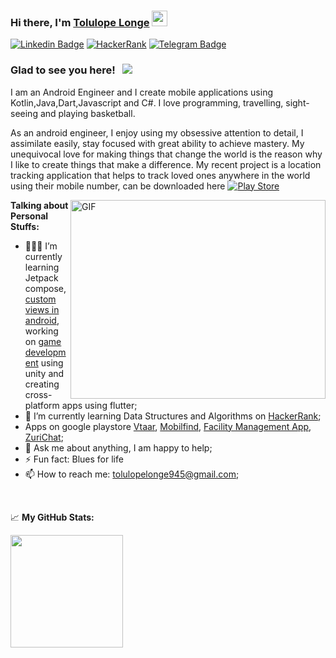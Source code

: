 ### Hi there, I'm <a href="https://www.linkedin.com/in/tolulopelonge/" target="_blank">Tolulope Longe</a> <img src="https://media.giphy.com/media/hvRJCLFzcasrR4ia7z/giphy.gif" width="25px">

[![Linkedin Badge](https://img.shields.io/badge/-LinkedIn-0e76a8?style=flat-square&logo=Linkedin&logoColor=white)](https://www.linkedin.com/in/tolulopelonge/)
[![HackerRank](https://img.shields.io/badge/-Hackerrank-2EC866?style=flat-square&logo=HackerRank&logoColor=white)](https://www.hackerrank.com/tolulopelonge945)
[![Telegram Badge](https://img.shields.io/badge/-Telegram-0088cc?style=flat-square&logo=Telegram&logoColor=white)](https://t.me/topmost945)

### Glad to see you here! &nbsp; ![](https://visitor-badge.glitch.me/badge?page_id=tolulonge.tolulonge)

I am an Android Engineer and I create mobile applications using Kotlin,Java,Dart,Javascript and C#. I love programming, travelling, sight-seeing and playing basketball.

As an android engineer, I enjoy using my obsessive attention to detail, I assimilate easily, stay focused with great ability to achieve mastery. My unequivocal love for making things that change the world is the reason why I like to create things that make a difference. My recent project is a location tracking application that helps to track loved ones anywhere in the world using their mobile number, can be downloaded here [![Play Store](https://img.shields.io/badge/Google_Play-414141?style=flat-square&logo=google-play&logoColor=white)](https://play.google.com/store/apps/details?id=com.decagon.mobifind)

<img align="right" alt="GIF" src="https://github.com/Gapur/Gapur/blob/master/coding.gif?raw=true" width="408" height="318" />

**Talking about Personal Stuffs:**

- 👨🏻‍💻 I’m currently learning Jetpack compose, [custom views in android](https://github.com/tolulonge/Custom-Graph-View), working on [game development](https://github.com/tolulonge/Pingu-Run) using unity and creating cross-platform apps using flutter;
- 🚀 I’m currently learning Data Structures and Algorithms on [HackerRank](https://www.hackerrank.com/tolulopelonge945);
- Apps on google playstore [Vtaar](https://play.google.com/store/apps/details?id=com.tolulonge.vtaar), [Mobilfind](https://play.google.com/store/apps/details?id=com.decagon.mobifind), [Facility Management App](https://play.google.com/store/apps/details?id=com.decagon.facilitymanagementapp_group_two), [ZuriChat](https://play.google.com/store/apps/details?id=com.zurichat.app);
- 💬 Ask me about anything, I am happy to help;
- ⚡ Fun fact: Blues for life
- 📫 How to reach me: tolulopelonge945@gmail.com;
</br>


📈 **My GitHub Stats:**

<p>
  <img height="180em" src="https://github-readme-stats.vercel.app/api/top-langs/?username=tolulonge&exclude_repo=KNN-Image-Classification&show_icons=true&hide_border=true&layout=compact&langs_count=8"/>
</p>

